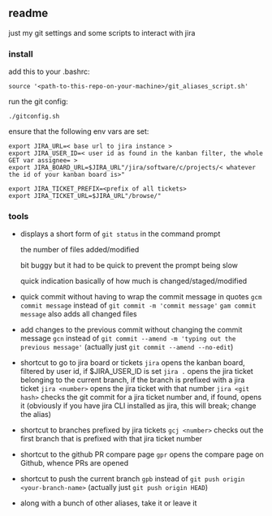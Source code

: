 ## readme

just my git settings and some scripts to interact with jira

### install

add this to your .bashrc:

```
source '<path-to-this-repo-on-your-machine>/git_aliases_script.sh'
```

run the git config:

```
./gitconfig.sh
```

ensure that the following env vars are set:
```
export JIRA_URL=< base url to jira instance >
export JIRA_USER_ID=< user id as found in the kanban filter, the whole GET var assignee= >
export JIRA_BOARD_URL=$JIRA_URL"/jira/software/c/projects/< whatever the id of your kanban board is>"

export JIRA_TICKET_PREFIX=<prefix of all tickets>
export JIRA_TICKET_URL=$JIRA_URL"/browse/"
```

### tools

- displays a short form of `git status` in the command prompt
    
    the number of files added/modified

    bit buggy but it had to be quick to prevent the prompt being slow

    quick indication basically of how much is changed/staged/modified

- quick commit without having to wrap the commit message in quotes
    `gcm commit message` instead of `git commit -m 'commit message'`
    `gam commit message` also adds all changed files
- add changes to the previous commit without changing the commit message
    `gcn` instead of `git commit --amend -m 'typing out the previous message'`
    (actually just `git commit --amend --no-edit`)
- shortcut to go to jira board or tickets
    `jira` opens the kanban board, filtered by user id, if $JIRA_USER_ID is set
    `jira .` opens the jira ticket belonging to the current branch, if the branch is prefixed with a jira ticket
    `jira <number>` opens the jira ticket with that number
    `jira <git hash>` checks the git commit for a jira ticket number and, if found, opens it
    (obviously if you have jira CLI installed as jira, this will break; change the alias)
- shortcut to branches prefixed by jira tickets
    `gcj <number>` checks out the first branch that is prefixed with that jira ticket number
- shortcut to the github PR compare page
    `gpr` opens the compare page on Github, whence PRs are opened
- shortcut to push the current branch
    `gpb` instead of `git push origin <your-branch-name>`
    (actually just `git push origin HEAD`)
- along with a bunch of other aliases, take it or leave it